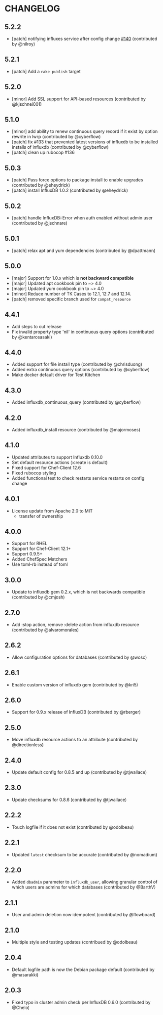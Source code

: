 # CHANGELOG

## 5.2.2
* [patch] notifying influxes service after config change [#140](../../pull/140) 
  (contributed by @nilroy)

## 5.2.1
* [patch] Add a `rake publish` target

## 5.2.0
* [minor] Add SSL support for API-based resources
  (contributed by @kjschnei001)

## 5.1.0
* [minor] add ability to renew continuous query record if it exist by option
  rewrite in lwrp (contributed by @cyberflow)
* [patch] fix #133 that prevented latest versions of influxdb to be installed
  installs of influxdb (contributed by @cyberflow)
* [patch] clean up rubocop #136

## 5.0.3
* [patch] Pass force options to package install to enable upgrades
  (contributed by @eheydrick)
* [patch] install InfluxDB 1.0.2 (contributed by @eheydrick)

## 5.0.2
* [patch] handle InfluxDB::Error when auth enabled without admin user
  (contributed by @jschnare)

## 5.0.1
* [patch] relax apt and yum dependencies (contributed by @dpattmann)

## 5.0.0
* [major] Support for 1.0.x which is **not backward compatible**
* [major] Updated apt cookbook pin to ~> 4.0
* [major] Updated yum cookbook pin to ~> 4.0
* [minor] Reduce number of TK Cases to 12.1, 12.7 and 12.14.
* [patch] removed specific branch used for `compat_resource`

## 4.4.1
* Add steps to cut release
* Fix invalid property type 'nil' in continuous query options (contributed by
  @kentarosasaki)

## 4.4.0
* Added support for file install type (contributed by @chrisduong)
* Added extra continuous query options (contributed by @cyberflow)
* Make docker default driver for Test Kitchen

## 4.3.0
* Added influxdb\_continuous\_query (contributed by @cyberflow)

## 4.2.0
* Added influxdb\_install resource (contributed by @majormoses)

## 4.1.0
* Updated attributes to support Influxdb 0.10.0
* Set default resource actions (:create is default)
* Fixed support for Chef-Client 12.6
* Fixed rubocop styling
* Added functional test to check restarts service restarts on config change

## 4.0.1
* License update from Apache 2.0 to MIT
  - transfer of ownership

## 4.0.0
* Support for RHEL
* Support for Chef-Client 12.1+
* Support 0.9.5+
* Added ChefSpec Matchers
* Use toml-rb instead of toml

## 3.0.0
* Update to influxdb gem 0.2.x, which is not backwards compatible (contributed
  by @cmjosh)

## 2.7.0
* Add :stop action, remove :delete action from influxdb resource (contributed
  by @alvaromorales)

## 2.6.2
* Allow configuration options for databases (contributed by @wosc)

## 2.6.1
* Enable custom version of influxdb gem (contributed by @kri5)

## 2.6.0
* Support for 0.9.x release of InfluxDB (contributed by @rberger)

## 2.5.0
* Move influxdb resource actions to an attribute (contributed by
  @directionless)

## 2.4.0
* Update default config for 0.8.5 and up (contributed by @tjwallace)

## 2.3.0
* Update checksums for 0.8.6 (contributed by @tjwallace)

## 2.2.2
* Touch logfile if it does not exist (contributed by @odolbeau)

## 2.2.1
* Updated `latest` checksum to be accurate (contributed by @nomadium)

## 2.2.0
* Added `dbadmin` parameter to `influxdb_user`, allowing granular control of
  which users are admins for which databases (contributed by @BarthV)

## 2.1.1
* User and admin deletion now idempotent (contributed by @flowboard)

## 2.1.0
* Multiple style and testing updates (contribued by @odolbeau)

## 2.0.4
* Default logfile path is now the Debian package default (contributed by
  @masarakki)

## 2.0.3
* Fixed typo in cluster admin check per InfluxDB 0.6.0 (contributed by @Chelo)
